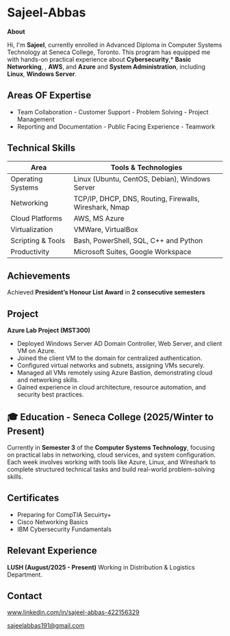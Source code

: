 # Sajeel-Abbas
**About**

Hi, I'm **Sajeel**, currently enrolled in Advanced Diploma in Computer Systems Technology at Seneca College, Toronto. This program has equipped me with hands-on practical experience about **Cybersecurity**,* **Basic Networking**, , **AWS**, and **Azure** and **System Administration**, including **Linux**, **Windows Server**.

## Areas OF Expertise
- Team Collaboration               - Customer Support            - Problem Solving       - Project Management 
- Reporting and Documentation      - Public Facing Experience    - Teamwork                           
## Technical Skills
| Area               | Tools & Technologies                                  |
|--------------------|-------------------------------------------------------|
| Operating Systems  | Linux (Ubuntu, CentOS, Debian), Windows Server                |
| Networking         | TCP/IP, DHCP, DNS, Routing, Firewalls, Wireshark, Nmap |
| Cloud Platforms    | AWS, MS Azure      
| Virtualization     | VMWare, VirtualBox                                    |
| Scripting & Tools  | Bash, PowerShell, SQL, C++ and Python                                |
| Productivity       | Microsoft Suites, Google Workspace              |
## Achievements
Achieved **President’s Honour List Award** in **2 consecutive semesters**  

## Project
**Azure Lab Project (MST300)**  
- Deployed Windows Server AD Domain Controller, Web Server, and client VM on Azure.
- Joined the client VM to the domain for centralized authentication.
- Configured virtual networks and subnets, assigning VMs securely.
- Managed all VMs remotely using Azure Bastion, demonstrating cloud and networking skills.
- Gained experience in cloud architecture, resource automation, and security best practices.

## 🎓 Education - Seneca College (2025/Winter to Present)
Currently in **Semester 3** of the **Computer Systems Technology**, focusing on practical labs in networking, cloud services, and system configuration. Each week involves working with tools like Azure, Linux, and Wireshark to complete structured technical tasks and build real-world problem-solving skills.

## Certificates
- Preparing for CompTIA Secuirty+
- Cisco Networking Basics
- IBM Cybersecurity Fundamentals

## Relevant Experience
**LUSH (August/2025 - Present)** Working in Distribution & Logistics Department.

## Contact

www.linkedin.com/in/sajeel-abbas-422156329

sajeelabbas191@gmail.com

